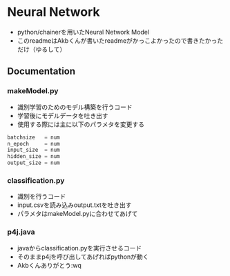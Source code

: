 Neural Network 
===
- python/chainerを用いたNeural Network Model
- このreadmeはAkbくんが書いたreadmeがかっこよかったので書きたかっただけ（ゆるして）

## Documentation
### makeModel.py
- 識別学習のためのモデル構築を行うコード
- 学習後にモデルデータを吐き出す
- 使用する際には主に以下のパラメタを変更する
```python
batchsize   = num
n_epoch     = num
input_size  = num
hidden_size = num
output_size = num
```
### classification.py
- 識別を行うコード
- input.csvを読み込みoutput.txtを吐き出す
- パラメタはmakeModel.pyに合わせてあげて
### p4j.java
- javaからclassification.pyを実行させるコード
- そのままp4jを呼び出してあげればpythonが動く
- Akbくんありがとう:wq
